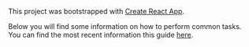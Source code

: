 This project was bootstrapped with [Create React App](https://github.com/facebookincubator/create-react-app).

Below you will find some information on how to perform common tasks.<br>
You can find the most recent information this guide [here](https://github.com/facebookincubator/create-react-app/blob/master/packages/react-scripts/template/README.md).

